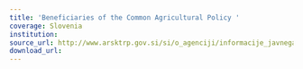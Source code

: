 ```yaml
---
title: 'Beneficiaries of the Common Agricultural Policy '
coverage: Slovenia
institution: 
source_url: http://www.arsktrp.gov.si/si/o_agenciji/informacije_javnega_znacaja/prejemniki_sredstev/
download_url: 
---
```

